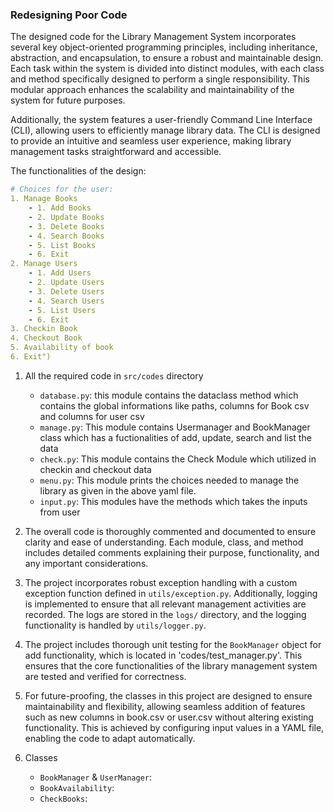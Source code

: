 ### **Redesigning Poor Code**
The designed code for the Library Management System incorporates several key object-oriented programming principles, including inheritance, abstraction, and encapsulation, to ensure a robust and maintainable design. Each task within the system is divided into distinct modules, with each class and method specifically designed to perform a single responsibility. This modular approach enhances the scalability and maintainability of the system for future purposes.

Additionally, the system features a user-friendly Command Line Interface (CLI), allowing users to efficiently manage library data. The CLI is designed to provide an intuitive and seamless user experience, making library management tasks straightforward and accessible.

The functionalities of the design:
```yaml
# Choices for the user:
1. Manage Books
    - 1. Add Books
    - 2. Update Books
    - 3. Delete Books
    - 4. Search Books
    - 5. List Books
    - 6. Exit
2. Manage Users
    - 1. Add Users
    - 2. Update Users
    - 3. Delete Users
    - 4. Search Users
    - 5. List Users
    - 6. Exit
3. Checkin Book
4. Checkout Book
5. Availability of book
6. Exit")
```

1. All the required code in `src/codes` directory
    * `database.py`: this module contains the dataclass method which contains the global informations like paths, columns for Book csv and columns for user csv
    * `manage.py`: This module contains Usermanager and BookManager class which has a fuctionalities of add, update, search and list the data
    * `check.py`: This module contains the Check Module which utilized in checkin and checkout data
    * `menu.py`: This module prints the choices needed to manage the library as given in the above yaml file.
    * `input.py`: This modules have the methods which takes the inputs from user 

2. The overall code is thoroughly commented and documented to ensure clarity and ease of understanding. Each module, class, and method includes detailed comments explaining their purpose, functionality, and any important considerations. 

3. The project incorporates robust exception handling with a custom exception function defined in `utils/exception.py`. Additionally, logging is implemented to ensure that all relevant management activities are recorded. The logs are stored in the `logs/` directory, and the logging functionality is handled by `utils/logger.py`.

4. The project includes thorough unit testing for the `BookManager` object for add functionality, which is located in 'codes/test_manager.py'. This ensures that the core functionalities of the library management system are tested and verified for correctness.

5. For future-proofing, the classes in this project are designed to ensure maintainability and flexibility, allowing seamless addition of features such as new columns in book.csv or user.csv without altering existing functionality. This is achieved by configuring input values in a YAML file, enabling the code to adapt automatically.

6. Classes
    * `BookManager` & `UserManager`:
    * `BookAvailability`:
    * `CheckBooks`:
